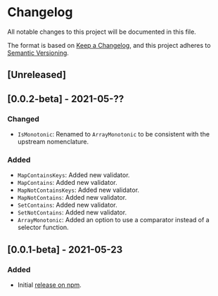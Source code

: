 # Changelog

All notable changes to this project will be documented in this file.

The format is based on [Keep a Changelog](https://keepachangelog.com/en/1.0.0/),
and this project adheres to [Semantic Versioning](https://semver.org/spec/v2.0.0.html).

## [Unreleased]

## [0.0.2-beta] - 2021-05-??

### Changed

-   `IsMonotonic`: Renamed to `ArrayMonotonic` to be consistent with the upstream nomenclature.

### Added

-   `MapContainsKeys`: Added new validator.
-   `MapContains`: Added new validator.
-   `MapNotContainsKeys`: Added new validator.
-   `MapNotContains`: Added new validator.
-   `SetContains`: Added new validator.
-   `SetNotContains`: Added new validator.
-   `ArrayMonotonic`: Added an option to use a comparator instead of a selector function.

## [0.0.1-beta] - 2021-05-23

### Added

-   Initial [release on npm](https://www.npmjs.com/package/class-validator-extended).
